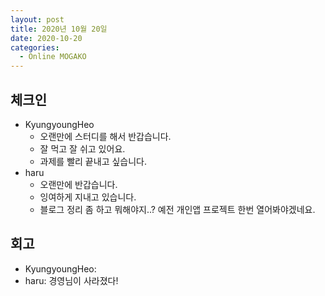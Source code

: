 ```yaml
---
layout: post
title: 2020년 10월 20일
date: 2020-10-20
categories:
  - Online MOGAKO
---
```


## 체크인

- KyungyoungHeo
  - 오랜만에 스터디를 해서 반갑습니다.
  - 잘 먹고 잘 쉬고 있어요.
  - 과제를 빨리 끝내고 싶습니다.
- haru
  - 오랜만에 반갑습니다.
  - 잉여하게 지내고 있습니다.
  - 블로그 정리 좀 하고 뭐해야지..? 예전 개인앱 프로젝트 한번 열어봐야겠네요.

## 회고

- KyungyoungHeo:
- haru: 경영님이 사라졌다!
